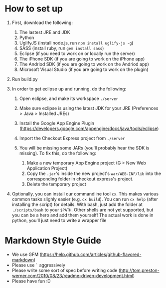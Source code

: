 How to set up
===============================

1.	First, download the following:

	1.	The lastest JRE and JDK
	2.	Python
	3.	UglifyJS (install node.js, run `npm install uglify-js -g`)
	4.	SASS (install ruby, run `gem install sass`)
	5.	Eclipse (if you need to work on or locally run the server)
	6.	The iPhone SDK (if you are going to work on the iPhone app)
	7.	The Andriod SDK (if you are going to work on the Andriod app)
	8.	Microsoft Visual Studio (if you are going to work on the plugin)

2.	Run build.py

3.	In order to get eclipse up and running, do the following:

	1.	Open eclipse, and make its workspace `./server`
	2.	Make sure eclipse is using the latest JDK for your JRE
			(Preferences > Java > Installed JREs)
	3.	Install the Google App Engine Plugin
			(https://developers.google.com/appengine/docs/java/tools/eclipse)
	4.	Import the Checkout Express project from `./server`

	5.	You will be missing some JARs (you'll probably hear the SDK is
		missing).  To fix this, do the following: 

		1.	Make a new temporary App Engine project
				(G > New Web Application Project)
		2.	Copy the `.jar`'s inside the new project's `war/WEB-INF/lib` into
				the corresponding folder in checkout express's project.
		3.	Delete the temporary project

4.	Optionally, you can install our commandline tool `cx`.  This makes
	various common tasks slighly easier (e.g. `cx build`).  You can run
	`cx help` (after installing the script) for details.
	With bash, just add the folder at `./scripts/bash` to your `$PATH`.  Other
	shells are not yet supported, but you can be a hero and add them
	yourself!  The actual work is done in python, you'll just need to write
	a wrapper file

Markdown Style Guide
====================

*	We use GFM (https://help.github.com/articles/github-flavored-markdown)
*	Please use `` ` `` aggressively
*	Please write some sort of spec before writing code
	(http://tom.preston-werner.com/2010/08/23/readme-driven-development.html)
*	Please have fun :D
